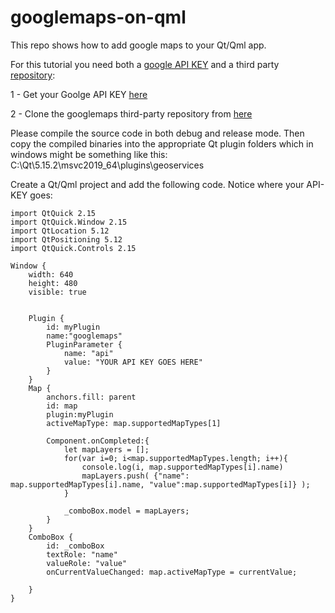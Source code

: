 # googlemaps-on-qml
This repo shows how to add google maps to your Qt/Qml app. 

For this tutorial you need both a [google API KEY](https://developers.google.com/maps/documentation/javascript/get-api-key) 
and a third party [repository](https://github.com/vladest/googlemaps):

1 - Get your Goolge API KEY [here](https://developers.google.com/maps/documentation/javascript/get-api-key)

2 - Clone the googlemaps third-party repository from [here](https://github.com/vladest/googlemaps)

Please compile the source code in both debug and release mode. 
Then copy the compiled binaries into the appropriate Qt plugin folders which in windows might be something like this: 
C:\Qt\5.15.2\msvc2019_64\plugins\geoservices

Create a Qt/Qml project and add the following code. Notice where your API-KEY goes:

```
import QtQuick 2.15
import QtQuick.Window 2.15
import QtLocation 5.12
import QtPositioning 5.12
import QtQuick.Controls 2.15

Window {
    width: 640
    height: 480
    visible: true


    Plugin {
        id: myPlugin
        name:"googlemaps"
        PluginParameter {
            name: "api"
            value: "YOUR API KEY GOES HERE"
        }
    }
    Map {
        anchors.fill: parent
        id: map
        plugin:myPlugin
        activeMapType: map.supportedMapTypes[1]

        Component.onCompleted:{
            let mapLayers = [];
            for(var i=0; i<map.supportedMapTypes.length; i++){
                console.log(i, map.supportedMapTypes[i].name)
                mapLayers.push( {"name": map.supportedMapTypes[i].name, "value":map.supportedMapTypes[i]} );
            }

            _comboBox.model = mapLayers;
        }
    }
    ComboBox {
        id: _comboBox
        textRole: "name"
        valueRole: "value"
        onCurrentValueChanged: map.activeMapType = currentValue;

    }
}
```
